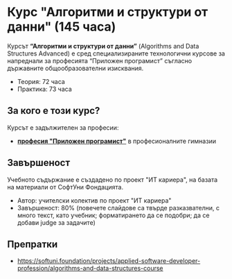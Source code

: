 # Курс "Алгоритми и структури от данни" (145 часа)

Курсът **“Алгоритми и структури от данни”** (Algorithms and Data Structures Advanced) е сред специализираните технологични курсове за напреднали за професията “Приложен програмист” съгласно държавните общообразователни изисквания.
 - Теория: 72 часа
 - Практика: 73 часа

## За кого е този курс?

Курсът е задължителен за професии:
 - [**професия "Приложен програмист"**](https://github.com/BG-IT-Edu/School-Programming/tree/main/Courses/Applied-Programmer) в професионалните гимназии
 
## Завършеност

Учебното съдържание е създадено по проект "ИТ кариера", на базата на материали от СофтУни Фондацията.
 - Автор: учителски колектив по проект "ИТ кариера"
 - Завършеност: 80% (повечете слайдове са твърде разказвателни, с много текст, като учебник; форматирането да се подобри; да се добави judge за задачите)

## Препратки
 - https://softuni.foundation/projects/applied-software-developer-profession/algorithms-and-data-structures-course
